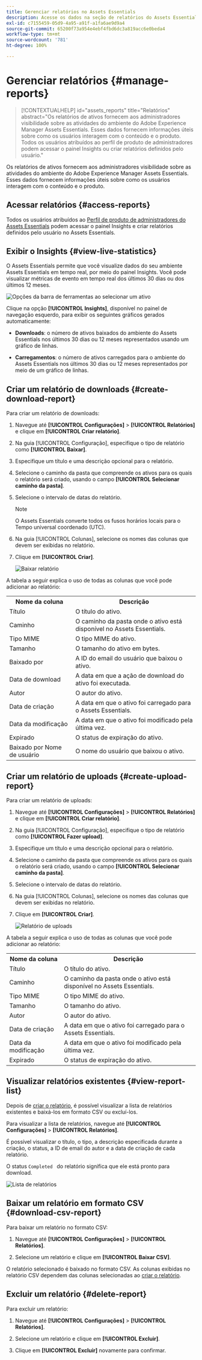 ```yaml
---
title: Gerenciar relatórios no Assets Essentials
description: Acesse os dados na seção de relatórios do Assets Essentials para avaliar o uso de produtos e recursos e obter insights sobre as principais métricas de sucesso.
exl-id: c7155459-05d9-4a95-a91f-a1fa6ae9d9a4
source-git-commit: 65200f73a954e4ebf4fbd6dc3a819acc6e0beda4
workflow-type: tm+mt
source-wordcount: '781'
ht-degree: 100%

---
```


# Gerenciar relatórios {#manage-reports}

>[!CONTEXTUALHELP]
>id="assets_reports"
>title="Relatórios"
>abstract="Os relatórios de ativos fornecem aos administradores visibilidade sobre as atividades do ambiente do Adobe Experience Manager Assets Essentials. Esses dados fornecem informações úteis sobre como os usuários interagem com o conteúdo e o produto. Todos os usuários atribuídos ao perfil de produto de administradores podem acessar o painel Insights ou criar relatórios definidos pelo usuário."

Os relatórios de ativos fornecem aos administradores visibilidade sobre as atividades do ambiente do Adobe Experience Manager Assets Essentials. Esses dados fornecem informações úteis sobre como os usuários interagem com o conteúdo e o produto.

## Acessar relatórios {#access-reports}

Todos os usuários atribuídos ao [Perfil de produto de administradores do Assets Essentials](deploy-administer.md) podem acessar o painel Insights e criar relatórios definidos pelo usuário no Assets Essentials.

## Exibir o Insights {#view-live-statistics}

O Assets Essentials permite que você visualize dados do seu ambiente Assets Essentials em tempo real, por meio do painel Insights. Você pode visualizar métricas de evento em tempo real dos últimos 30 dias ou dos últimos 12 meses.

![Opções da barra de ferramentas ao selecionar um ativo](assets/assets-essentials-live-statistics.png)

Clique na opção **[!UICONTROL Insights]**, disponível no painel de navegação esquerdo, para exibir os seguintes gráficos gerados automaticamente:

* **Downloads**: o número de ativos baixados do ambiente do Assets Essentials nos últimos 30 dias ou 12 meses representados usando um gráfico de linhas.

* **Carregamentos**: o número de ativos carregados para o ambiente do Assets Essentials nos últimos 30 dias ou 12 meses representados por meio de um gráfico de linhas.

<!--

* **Storage usage**: The storage usage, in gigabytes (GB), for the Assets Essentials environment, for the last 30 days or 12 months represented using a bar chart.

-->

## Criar um relatório de downloads {#create-download-report}

Para criar um relatório de downloads:

1. Navegue até **[!UICONTROL Configurações]** > **[!UICONTROL Relatórios]** e clique em **[!UICONTROL Criar relatório]**.

1. Na guia [!UICONTROL Configuração], especifique o tipo de relatório como **[!UICONTROL Baixar]**.

1. Especifique um título e uma descrição opcional para o relatório.

1. Selecione o caminho da pasta que compreende os ativos para os quais o relatório será criado, usando o campo **[!UICONTROL Selecionar caminho da pasta]**.

1. Selecione o intervalo de datas do relatório.
   >[!NOTE]
   >
   > O Assets Essentials converte todos os fusos horários locais para o Tempo universal coordenado (UTC).

1. Na guia [!UICONTROL Colunas], selecione os nomes das colunas que devem ser exibidas no relatório.

1. Clique em **[!UICONTROL Criar]**.

   ![Baixar relatório](assets/download-reports-config.png)

A tabela a seguir explica o uso de todas as colunas que você pode adicionar ao relatório:

<table>
    <tbody>
     <tr>
      <th><strong>Nome da coluna</strong></th>
      <th><strong>Descrição</strong></th>
     </tr>
     <tr>
      <td>Título</td>
      <td>O título do ativo.</td>
     </tr>
     <tr>
      <td>Caminho </td>
      <td>O caminho da pasta onde o ativo está disponível no Assets Essentials.</td>
     </tr>
     <tr>
      <td>Tipo MIME</td>
      <td>O tipo MIME do ativo.</td>
     </tr>
     <tr>
      <td>Tamanho</td>
      <td>O tamanho do ativo em bytes.</td>
     </tr>
     <tr>
      <td>Baixado por</td>
      <td>A ID do email do usuário que baixou o ativo.</td>
     </tr>
     <tr>
      <td>Data de download</td>
      <td>A data em que a ação de download do ativo foi executada.</td>
     </tr>
     <tr>
      <td>Autor</td>
      <td>O autor do ativo.</td>
     </tr>
     <tr>
      <td>Data de criação</td>
      <td>A data em que o ativo foi carregado para o Assets Essentials.</td>
     </tr>
     <tr>
      <td>Data da modificação</td>
      <td>A data em que o ativo foi modificado pela última vez.</td>
     </tr>
     <tr>
      <td>Expirado</td>
      <td>O status de expiração do ativo.</td>
     </tr>
     <tr>
      <td>Baixado por Nome de usuário</td>
      <td>O nome do usuário que baixou o ativo.</td>
     </tr>           
    </tbody>
   </table>

## Criar um relatório de uploads {#create-upload-report}

Para criar um relatório de uploads:

1. Navegue até **[!UICONTROL Configurações]** > **[!UICONTROL Relatórios]** e clique em **[!UICONTROL Criar relatório]**.

1. Na guia [!UICONTROL Configuração], especifique o tipo de relatório como **[!UICONTROL Fazer upload]**.

1. Especifique um título e uma descrição opcional para o relatório.

1. Selecione o caminho da pasta que compreende os ativos para os quais o relatório será criado, usando o campo **[!UICONTROL Selecionar caminho da pasta]**.

1. Selecione o intervalo de datas do relatório.

1. Na guia [!UICONTROL Colunas], selecione os nomes das colunas que devem ser exibidas no relatório.

1. Clique em **[!UICONTROL Criar]**.

   ![Relatório de uploads](assets/upload-reports-config.png)

A tabela a seguir explica o uso de todas as colunas que você pode adicionar ao relatório:

<table>
    <tbody>
     <tr>
      <th><strong>Nome da coluna</strong></th>
      <th><strong>Descrição</strong></th>
     </tr>
     <tr>
      <td>Título</td>
      <td>O título do ativo.</td>
     </tr>
     <tr>
      <td>Caminho </td>
      <td>O caminho da pasta onde o ativo está disponível no Assets Essentials.</td>
     </tr>
     <tr>
      <td>Tipo MIME</td>
      <td>O tipo MIME do ativo.</td>
     </tr>
     <tr>
      <td>Tamanho</td>
      <td>O tamanho do ativo.</td>
     </tr>
     <tr>
      <td>Autor</td>
      <td>O autor do ativo.</td>
     </tr>
     <tr>
      <td>Data de criação</td>
      <td>A data em que o ativo foi carregado para o Assets Essentials.</td>
     </tr>
     <tr>
      <td>Data da modificação</td>
      <td>A data em que o ativo foi modificado pela última vez.</td>
     </tr>
     <tr>
      <td>Expirado</td>
      <td>O status de expiração do ativo.</td>
     </tr>              
    </tbody>
   </table>

## Visualizar relatórios existentes {#view-report-list}

Depois de [criar o relatório](#create-download-report), é possível visualizar a lista de relatórios existentes e baixá-los em formato CSV ou excluí-los.

Para visualizar a lista de relatórios, navegue até **[!UICONTROL Configurações]** > **[!UICONTROL Relatórios]**.

É possível visualizar o título, o tipo, a descrição especificada durante a criação, o status, a ID de email do autor e a data de criação de cada relatório.

O status `Completed ` do relatório significa que ele está pronto para download.

![Lista de relatórios](assets/list-of-reports.png)


## Baixar um relatório em formato CSV {#download-csv-report}

Para baixar um relatório no formato CSV:

1. Navegue até **[!UICONTROL Configurações]** > **[!UICONTROL Relatórios]**.

1. Selecione um relatório e clique em **[!UICONTROL Baixar CSV]**.

O relatório selecionado é baixado no formato CSV. As colunas exibidas no relatório CSV dependem das colunas selecionadas ao [criar o relatório](#create-download-report).

## Excluir um relatório {#delete-report}

Para excluir um relatório:

1. Navegue até **[!UICONTROL Configurações]** > **[!UICONTROL Relatórios]**.

1. Selecione um relatório e clique em **[!UICONTROL Excluir]**.

1. Clique em **[!UICONTROL Excluir]** novamente para confirmar.
